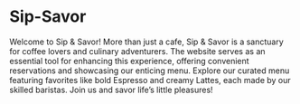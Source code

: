 # Sip-Savor
Welcome to Sip & Savor! More than just a cafe, Sip & Savor is a sanctuary for coffee lovers and culinary adventurers.
The website serves as an essential tool for enhancing this experience, offering convenient reservations and showcasing our enticing menu. Explore our curated menu featuring favorites like bold Espresso and creamy Lattes, each made by our skilled baristas. Join us and savor life’s little pleasures!  
